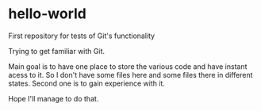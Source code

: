 # hello-world
First repository for tests of Git's functionality

Trying to get familiar with Git. 

Main goal is to have one place to store the various code and have instant acess to it. So I don't have some files here and some files there in different states.
Second one is to gain experience with it.

Hope I'll manage to do that.
